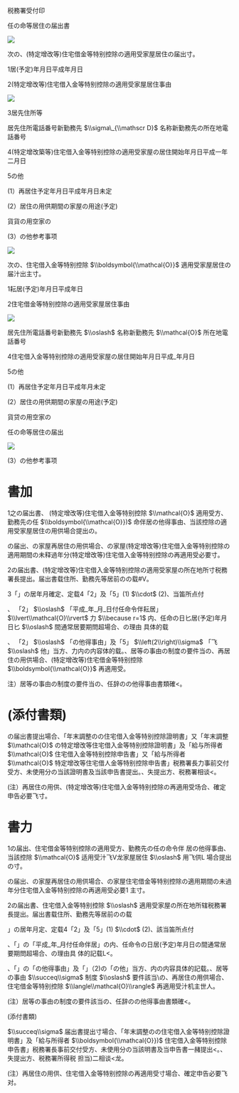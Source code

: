 税務署受付印

任の命等居住の届出書

![](https://www.nta.go.jp/tmp/8225405c-f297-46cd-b188-c2136e14cab8/images/49c19e39da418c9847e57537069679ce939f2767b36c22be6d4aa5f3f76d9dfe.jpg)

次の、(特定增改等)住宅借金等特别控除の適用受家屋居住の届出寸。

1居(予定)年月日平成年月日

2(特定增改等)住宅借入金等特别控除の適用受家屋居住事由

![](https://www.nta.go.jp/tmp/8225405c-f297-46cd-b188-c2136e14cab8/images/1f66bb92ff64178549904ac4b6311fb8ebf086fee51668747a6f109162554851.jpg)

3居先住所等

居先住所電話番号新勤務先 $\\sigma\_{\\mathscr D}$ 名称新勤務先の所在地電話番号

4(特定增改築等)住宅借入金等特别控除の適用受家屋の居住開始年月日平成一年二月日

5の他

(1）再居住予定年月日平成年月日未定

(2）居住の用供期間の家屋の用途(予定)

貨貨の用空家の

(3）の他参考事项

![](https://www.nta.go.jp/tmp/8225405c-f297-46cd-b188-c2136e14cab8/images/0d61d6a9c92173c50bfbe74cc7950ee792c27aa750e84ed4ac23040d562c0936.jpg)

次の、住宅借入金等特别控除 $\\boldsymbol{\\mathcal{O}}$ 適用受家屋居住の届汁出主寸。

1耘居(予定)年月日平成年日

2住宅借金等特别控除の適用受家屋居住事由

![](https://www.nta.go.jp/tmp/8225405c-f297-46cd-b188-c2136e14cab8/images/d380ddca34c22518fdcc8df92037e4e29535bd7423c77797c345db6ef52c633c.jpg)

居先住所電話番号新勤務先 $\\oslash$ 名称新勤務先 $\\mathcal{O}$ 所在地電話番号

4住宅借入金等特别控除の適用受家屋の居住開始年月日平成\_年月日

5の他

(1）再居住予定年月日平成年月未定

(2）居住の用供期間の家屋の用途(予定)

貨贷の用空家の

任の命等居住の届出

![](https://www.nta.go.jp/tmp/8225405c-f297-46cd-b188-c2136e14cab8/images/c30bc79969ce0cfb64dfd1b005ac0e5ac1248b858863cb41f216ebbf0ea09fdf.jpg)

(3）の他参考事项

# 書加

1之の届出書、 (特定增改等)住宅借入金等特别控除 $\\mathcal{O}$ 適用受方、勤務先の任 $\\boldsymbol{\\mathcal{O}})$ 命伴居の他得事由、当該控除の適用受家屋居住の用供場合提出の。

の届出、の家屋再居住の用供場合、の家屋(特定增改等)住宅借入金等特别控除の適用期間の未释過年分(特定增改等)住宅借入金等特别控除の再適用受必要寸。

2の届出書、(特定增改等)住宅借入金等特别控除の適用受家屋の所在地所寸税務署長提出。届出書载住所、勤務先等居前のの载#V。

3「」の居年月確定、定载4「2」及「5」(1) $\\cdot$ (2)、当笛所点付

、 「2」 $\\oslash$ 「平成\_年\_月\_日付任命令伴耘居」 $\\lvert\\mathcal{O}\\rvert$ 力 $\\because r=1$ 内、任命の日匕居(予定)年月日匕 $\\oslash$ 間通常居要期問超場合、の理由 具体的载

、 「2」 $\\oslash$ 「の他得事由」及「5」 $\\left(2\\right)\\sigma$ 「飞 $\\oslash$ 他」当方、力内の内容体的载。、居等の事由の制度の要件当の、再居住の用供場合、(特定增改等)住宅借金等特别控除 $\\boldsymbol{\\mathcal{O}}$ 再適用受。

注）居等の事由の制度の要件当の、任辞のの他得事由書類確<。

# (添付書類)

の届出書提出場合、「年末調整のの住宅借入金等特别控除證明書」又「年末調整 $\\mathcal{O}$ の特定增改等住宅借入金等特别控除證明書」及「給与所得者 $\\mathcal{O}$ 住宅借入金等特别控除申告書」又「給与所得者 $\\mathcal{O}$ 特定增改等住宅借人金等特别控除申告書」税務署長力事前交付受方、未使用分の当該證明書及当該申告書提出。、失提出方、税務署相谈<。

(注）再居住の用供、(特定增改等)住宅借入金等特别控除の再適用受场合、確定申告必要飞寸。

# 書力

1の届出、住宅借金等特别控除の適用受方、勤務先の任の命令伴 居の他得事由、当該控除 $\\mathcal{O}$ 适用受汁飞V龙家屋居住 $\\oslash$ 用飞供L 場合提出の寸。

の届出、の家屋再居住の用供場合、の家屋住宅借金等特别控除の適用期間の未過年分住宅借入金等特别控除の再適用受必要1 主寸。

2の届出書、住宅借入金等特别控除 $\\oslash$ 適用受家屋の所在地所辖税務署長提出。届出書载住所、勤務先等居前のの载

」の居年月定、定载4「2」及「5」(1) $\\cdot$ (2)、該当笛所点付

、「」の「平成\_年\_月付任命伴居」の内、任命令の日居(予定)年月日の間通常居要期問超場合、の理由具 体的記载L<。

、「」の「の他得事由」及「」（2)の「の他」当方、内の内容具体的記载。、居等の事由 $\\succeq\\sigma$ 制度 $\\oslash$ 要件該当\\の、再居住の用供場合、住宅借金等特别控除 $\\langle\\mathcal{O}\\rangle$ 再適用受汁机主世人。

(注）居等の事由の制度の要件該当の、任辞のの他得事由書類確<。

(添付書類)

$\\succeq\\sigma$ 届出書提出寸場合、「年末調整のの住宅借入金等特别控除證明書」及「給与所得者 $\\boldsymbol{\\mathcal{O}})$ 住宅借入金等特别控除申告書」税務署長事前交付受方、未使用分の当該明書及当申告書一赭提出<。、失提出方、税務署所得税 担当)二相谈<龙。

(注）再居住の用供、住宅借入金等特别控除の再適用受寸場合、確定申告必要飞对。